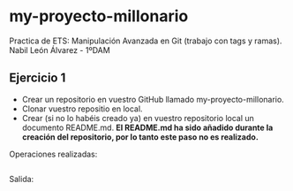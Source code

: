# my-proyecto-millonario
Practica de ETS: Manipulación Avanzada en Git (trabajo con tags y ramas).
Nabil León Álvarez - 1ºDAM

## Ejercicio 1
* Crear un repositorio en vuestro GitHub llamado my-proyecto-millonario.
* Clonar vuestro repositio en local.
* Crear (si no lo habéis creado ya) en vuestro repositorio local un documento README.md. __El README.md ha sido añadido durante la creación del repositorio, por lo tanto este paso no es realizado.__

Operaciones realizadas:
```code

```

Salida:
```code

```